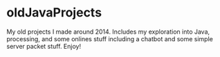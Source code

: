 # oldJavaProjects
My old projects I made around 2014. Includes my exploration into Java, processing, and some onlines stuff including a chatbot and some simple server packet stuff. Enjoy!
